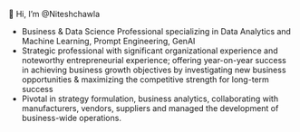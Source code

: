  👋 Hi, I’m @Niteshchawla

- Business & Data Science Professional specializing in Data Analytics and Machine Learning, Prompt Engineering, GenAI
- Strategic professional with significant organizational experience and noteworthy entrepreneurial experience; offering year-on-year success in achieving business growth objectives by investigating new business opportunities & maximizing the competitive strength for long-term success
- Pivotal in strategy formulation, business analytics, collaborating with manufacturers, vendors, suppliers and managed the development of business-wide operations.

<!---
Niteshchawla/Niteshchawla is a ✨ special ✨ repository because its `README.md` (this file) appears on your GitHub profile.
You can click the Preview link to take a look at your changes.
--->
